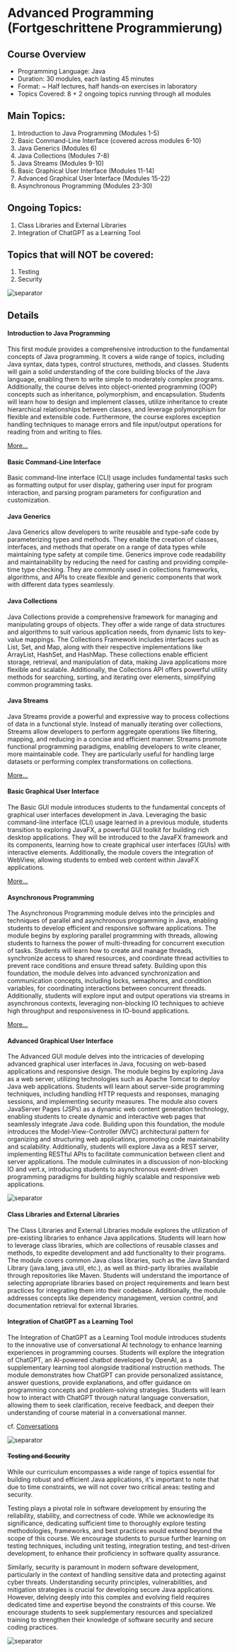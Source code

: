 # Advanced Programming (Fortgeschrittene Programmierung)

## Course Overview

* Programming Language: Java
* Duration: 30 modules, each lasting 45 minutes
* Format: ~ Half lectures, half hands-on exercises in laboratory
* Topics Covered: 8 + 2 ongoing topics running through all modules

## Main Topics:

1. Introduction to Java Programming (Modules 1-5)
1. Basic Command-Line Interface (covered across modules 6-10)
1. Java Generics (Modules 6)
1. Java Collections (Modules 7-8)
1. Java Streams (Modules 9-10)
1. Basic Graphical User Interface (Modules 11-14)
1. Advanced Graphical User Interface (Modules 15-22)
1. Asynchronous Programming (Modules 23-30)

## Ongoing Topics:

1. Class Libraries and External Libraries
1. Integration of ChatGPT as a Learning Tool

## Topics that will **NOT** be covered:

1. Testing
1. Security

<img src="/images/29115.svg" alt="separator" class="frise">

## Details

#### Introduction to Java Programming

This first module provides a comprehensive introduction to the fundamental concepts of Java programming. It covers a wide range of topics, including Java syntax, data types, control structures, methods, and classes. Students will gain a solid understanding of the core building blocks of the Java language, enabling them to write simple to moderately complex programs. Additionally, the course delves into object-oriented programming (OOP) concepts such as inheritance, polymorphism, and encapsulation. Students will learn how to design and implement classes, utilize inheritance to create hierarchical relationships between classes, and leverage polymorphism for flexible and extensible code. Furthermore, the course explores exception handling techniques to manage errors and file input/output operations for reading from and writing to files. 

[More...](/?modules/01-05.md)

#### Basic Command-Line Interface

Basic command-line interface (CLI) usage includes fundamental tasks such as formatting output for user display, gathering user input for program interaction, and parsing program parameters for configuration and customization. 

#### Java Generics

Java Generics allow developers to write reusable and type-safe code by parameterizing types and methods. They enable the creation of classes, interfaces, and methods that operate on a range of data types while maintaining type safety at compile time. Generics improve code readability and maintainability by reducing the need for casting and providing compile-time type checking. They are commonly used in collections frameworks, algorithms, and APIs to create flexible and generic components that work with different data types seamlessly.

#### Java Collections

Java Collections provide a comprehensive framework for managing and manipulating groups of objects. They offer a wide range of data structures and algorithms to suit various application needs, from dynamic lists to key-value mappings. The Collections Framework includes interfaces such as List, Set, and Map, along with their respective implementations like ArrayList, HashSet, and HashMap. These collections enable efficient storage, retrieval, and manipulation of data, making Java applications more flexible and scalable. Additionally, the Collections API offers powerful utility methods for searching, sorting, and iterating over elements, simplifying common programming tasks. 

#### Java Streams

Java Streams provide a powerful and expressive way to process collections of data in a functional style. Instead of manually iterating over collections, Streams allow developers to perform aggregate operations like filtering, mapping, and reducing in a concise and efficient manner. Streams promote functional programming paradigms, enabling developers to write cleaner, more maintainable code. They are particularly useful for handling large datasets or performing complex transformations on collections.

[More...](/?modules/06-10.md)

#### Basic Graphical User Interface

The Basic GUI module introduces students to the fundamental concepts of graphical user interfaces development in Java. Leveraging the basic command-line interface (CLI) usage learned in a previous module, students transition to exploring JavaFX, a powerful GUI toolkit for building rich desktop applications. They will be introduced to the JavaFX framework and its components, learning how to create graphical user interfaces (GUIs) with interactive elements. Additionally, the module covers the integration of WebView, allowing students to embed web content within JavaFX applications. 

[More...](/?modules/11-14.md)

#### Asynchronous Programming

The Asynchronous Programming module delves into the principles and techniques of parallel and asynchronous programming in Java, enabling students to develop efficient and responsive software applications. The module begins by exploring parallel programming with threads, allowing students to harness the power of multi-threading for concurrent execution of tasks. Students will learn how to create and manage threads, synchronize access to shared resources, and coordinate thread activities to prevent race conditions and ensure thread safety. Building upon this foundation, the module delves into advanced synchronization and communication concepts, including locks, semaphores, and condition variables, for coordinating interactions between concurrent threads. Additionally, students will explore input and output operations via streams in asynchronous contexts, leveraging non-blocking IO techniques to achieve high throughput and responsiveness in IO-bound applications. 

[More...](/?modules/15-18.md)

#### Advanced Graphical User Interface

The Advanced GUI module delves into the intricacies of developing advanced graphical user interfaces in Java, focusing on web-based applications and responsive design. The module begins by exploring Java as a web server, utilizing technologies such as Apache Tomcat to deploy Java web applications. Students will learn about server-side programming techniques, including handling HTTP requests and responses, managing sessions, and implementing security measures. The module also covers JavaServer Pages (JSPs) as a dynamic web content generation technology, enabling students to create dynamic and interactive web pages that seamlessly integrate Java code. Building upon this foundation, the module introduces the Model-View-Controller (MVC) architectural pattern for organizing and structuring web applications, promoting code maintainability and scalability. Additionally, students will explore Java as a REST server, implementing RESTful APIs to facilitate communication between client and server applications. The module culminates in a discussion of non-blocking IO and vert.x, introducing students to asynchronous event-driven programming paradigms for building highly scalable and responsive web applications. 


<img src="/images/29115.svg" alt="separator" class="frise">

#### Class Libraries and External Libraries

The Class Libraries and External Libraries module explores the utilization of pre-existing libraries to enhance Java applications. Students will learn how to leverage class libraries, which are collections of reusable classes and methods, to expedite development and add functionality to their programs. The module covers common Java class libraries, such as the Java Standard Library (java.lang, java.util, etc.), as well as third-party libraries available through repositories like Maven. Students will understand the importance of selecting appropriate libraries based on project requirements and learn best practices for integrating them into their codebase. Additionally, the module addresses concepts like dependency management, version control, and documentation retrieval for external libraries. 

#### Integration of ChatGPT as a Learning Tool

The Integration of ChatGPT as a Learning Tool module introduces students to the innovative use of conversational AI technology to enhance learning experiences in programming courses. Students will explore the integration of ChatGPT, an AI-powered chatbot developed by OpenAI, as a supplementary learning tool alongside traditional instruction methods. The module demonstrates how ChatGPT can provide personalized assistance, answer questions, provide explanations, and offer guidance on programming concepts and problem-solving strategies. Students will learn how to interact with ChatGPT through natural language conversation, allowing them to seek clarification, receive feedback, and deepen their understanding of course material in a conversational manner. 

cf. [Conversations](/?/conversations/INDEX.md)

<img src="/images/29115.svg" alt="separator" class="frise">

#### ~~Testing and Security~~

While our curriculum encompasses a wide range of topics essential for building robust and efficient Java applications, it's important to note that due to time constraints, we will not cover two critical areas: testing and security.

Testing plays a pivotal role in software development by ensuring the reliability, stability, and correctness of code. While we acknowledge its significance, dedicating sufficient time to thoroughly explore testing methodologies, frameworks, and best practices would extend beyond the scope of this course. We encourage students to pursue further learning on testing techniques, including unit testing, integration testing, and test-driven development, to enhance their proficiency in software quality assurance.

Similarly, security is paramount in modern software development, particularly in the context of handling sensitive data and protecting against cyber threats. Understanding security principles, vulnerabilities, and mitigation strategies is crucial for developing secure Java applications. However, delving deeply into this complex and evolving field requires dedicated time and expertise beyond the constraints of this course. We encourage students to seek supplementary resources and specialized training to strengthen their knowledge of software security and secure coding practices.

<img src="/images/1131829.svg" alt="separator" class="frise">
